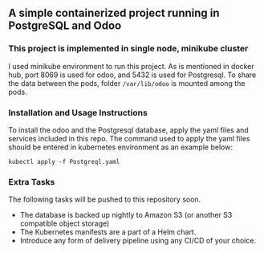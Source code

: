 ## A simple containerized project running in PostgreSQL and Odoo

### This project is implemented in single node, minikube cluster

I used minikube environment to run this project. As is mentioned in docker hub, port 8069 is used for odoo, and 5432 is used for Postgresql. To share the data between the pods, folder `/var/lib/odoo` is mounted among the pods.

### Installation and Usage Instructions

To install the odoo and the Postgresql database, apply the yaml files and services included in this repo. The command used to apply the yaml files should be entered in kubernetes environment as an example below:

`kubectl apply -f Postgreql.yaml`

### Extra Tasks

The following tasks will be pushed to this repository soon.

- The database is backed up nightly to Amazon S3 (or another S3 compatible object storage)
- The Kubernetes manifests are a part of a Helm chart.
- Introduce any form of delivery pipeline using any CI/CD of your choice.
